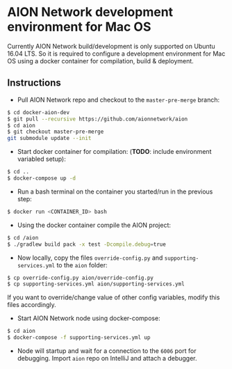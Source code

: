 # AION Network development environment for Mac OS

Currently AION Network build/development is only supported on Ubuntu 16.04 LTS. So it is required to configure a development environment for Mac OS using a docker container for compilation, build & deployment.

## Instructions

* Pull AION Network repo and checkout to the `master-pre-merge` branch:

```bash
$ cd docker-aion-dev
$ git pull --recursive https://github.com/aionnetwork/aion
$ cd aion
$ git checkout master-pre-merge
git submodule update --init
```

* Start docker container for compilation: (**TODO**: include environment variabled setup):

```bash
$ cd ..
$ docker-compose up -d
```

* Run a bash terminal on the container you started/run in the previous step:

```bash
$ docker run <CONTAINER_ID> bash
```

* Using the docker container compile the AION project:

```bash
$ cd /aion
$ ./gradlew build pack -x test -Dcompile.debug=true
```

* Now locally, copy the files `override-config.py` and `supporting-services.yml` to the `aion` folder:

```bash
$ cp override-config.py aion/override-config.py
$ cp supporting-services.yml aion/supporting-services.yml
```

If you want to override/change value of other config variables, modify this files accordingly.

* Start AION Network node using docker-compose:

```bash
$ cd aion
$ docker-compose -f supporting-services.yml up
```

* Node will startup and wait for a connection to the `6006` port for debugging. Import `aion` repo on IntelliJ and attach a debugger.